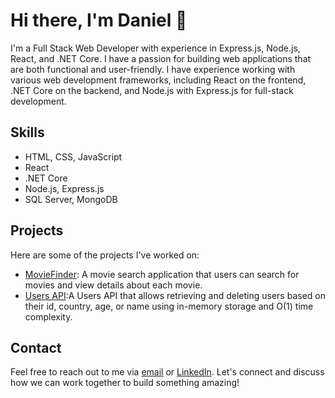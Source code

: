 Hi there, I'm Daniel 👋
=================================

I'm a Full Stack Web Developer with experience in Express.js, Node.js, React, and .NET Core. I have a passion for building web applications that are both functional and user-friendly. I have experience working with various web development frameworks, including React on the frontend, .NET Core on the backend, and Node.js with Express.js for full-stack development.

Skills
------

-   HTML, CSS, JavaScript
-   React
-   .NET Core
-   Node.js, Express.js
-   SQL Server, MongoDB

Projects
--------

Here are some of the projects I've worked on:

-   [MovieFinder](https://github.com/daniel-mad/MovieFinder): A movie search application that users can search for movies and view details about each movie.
-   [Users API](https://github.com/daniel-mad/UsersAPI):A Users API that allows retrieving and deleting users based on their id, country, age, or name using in-memory storage and O(1) time complexity.

Contact
-------

Feel free to reach out to me via [email](mailto:danielmad87@gmail.com) or [LinkedIn](https://www.linkedin.com/in/daniel-madhala/). Let's connect and discuss how we can work together to build something amazing!
